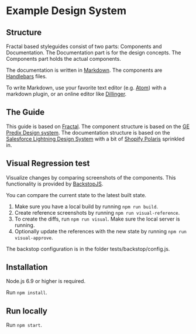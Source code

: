 # Example Design System

## Structure
Fractal based styleguides consist of two parts:
Components and Documentation. The Documentation part
is for the design concepts. The Components part holds the actual components.

The documentation is written in [Markdown](https://learn.getgrav.org/content/markdown).
The components are [Handlebars](http://handlebarsjs.com/) files.

To write Markdown, use your favorite text editor (e.g. [Atom](https://atom.io/))
with a markdown plugin, or an online editor like [Dillinger](http://dillinger.io/).


## The Guide
This guide is based on [Fractal](http://fractal.build/). The component structure is based
on the [GE Predix Design system](https://medium.com/ge-design/ges-predix-design-system-8236d47b0891).
The documentation structure is based on the [Salesforce Lightning Design System](https://www.lightningdesignsystem.com/)
with a bit of [Shopify Polaris](https://polaris.shopify.com) sprinkled in.


## Visual Regression test
Visualize changes by comparing screenshots of the components. 
This functionality is provided by [BackstopJS](https://github.com/garris/BackstopJS). 

You can compare the current state to the latest built state.

1. Make sure you have a local build by running `npm run build`.
2. Create reference screenshots by running `npm run visual-reference`.
3. To create the diffs, run `npm run visual`. Make sure the local server is running.
4. Optionally update the references with the new state by running `npm run visual-approve`.

The backstop configuration is in the folder tests/backstop/config.js.


## Installation
Node.js 6.9 or higher is required.

Run `npm install`.


## Run locally

Run `npm start`.
